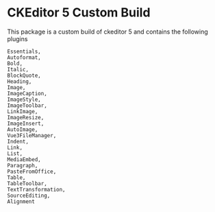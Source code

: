 CKEditor 5 Custom Build
========================================

This package is a custom build of ckeditor 5 and contains the following plugins

```text
Essentials,
Autoformat,
Bold,
Italic,
BlockQuote,
Heading,
Image,
ImageCaption,
ImageStyle,
ImageToolbar,
LinkImage,
ImageResize,
ImageInsert,
AutoImage,
Vue3FileManager,
Indent,
Link,
List,
MediaEmbed,
Paragraph,
PasteFromOffice,
Table,
TableToolbar,
TextTransformation,
SourceEditing,
Alignment
```

